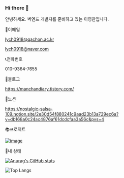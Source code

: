 ### Hi there 👋
안녕하세요.
벡엔드 개발자를 준비하고 있는 이영찬입니다.

📧이메일

lych0918@gachon.ac.kr

lych0918@naver.com

📞전화번호

010-9364-7655

📑블로그

https://manchandiary.tistory.com/

📝노션

https://nostalgic-salsa-109.notion.site/2e30d54f880241c9aad23b13a729ec6a?v=db168a0c24ac4876af61dcdcfaa3a56c&pvs=4

📚프로젝트

[![image](https://github.com/ManchanTime/ManchanTime/assets/127479677/ead10ab7-efc5-405a-966d-6a1b2d40d0ca)](https://github.com/SystemArchitecture-ProPlat/ProPlat)


👶내 상태

[![Anurag's GitHub stats](https://github-readme-stats.vercel.app/api?username=ManchanTime)](https://github.com/anuraghazra/github-readme-stats)

![Top Langs](https://github-readme-stats.vercel.app/api/top-langs/?username=ManchanTime&layout=compact)
